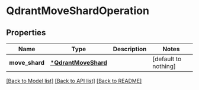 # QdrantMoveShardOperation


## Properties
Name | Type | Description | Notes
------------ | ------------- | ------------- | -------------
**move_shard** | [***QdrantMoveShard**](QdrantMoveShard.md) |  | [default to nothing]


[[Back to Model list]](../README.md#models) [[Back to API list]](../README.md#api-endpoints) [[Back to README]](../README.md)


